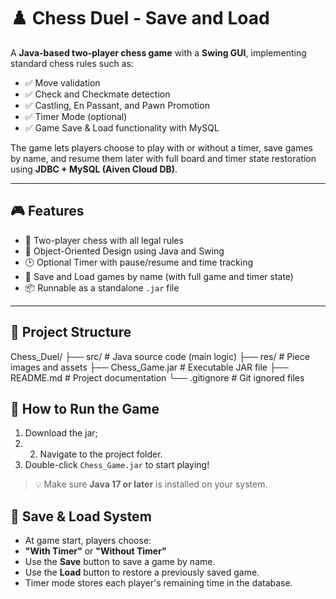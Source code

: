 # ♟️ Chess Duel - Save and Load

A **Java-based two-player chess game** with a **Swing GUI**, implementing standard chess rules such as:

- ✅ Move validation
- ✅ Check and Checkmate detection
- ✅ Castling, En Passant, and Pawn Promotion
- ✅ Timer Mode (optional)
- ✅ Game Save & Load functionality with MySQL

The game lets players choose to play with or without a timer, save games by name, and resume them later with full board and timer state restoration using **JDBC + MySQL (Aiven Cloud DB)**.

---

## 🎮 Features

- 🎯 Two-player chess with all legal rules
- 🧠 Object-Oriented Design using Java and Swing
- 🕒 Optional Timer with pause/resume and time tracking
- 💾 Save and Load games by name (with full game and timer state)
- 📦 Runnable as a standalone `.jar` file

---

## 📁 Project Structure

Chess_Duel/
├── src/ # Java source code (main logic)
├── res/ # Piece images and assets
├── Chess_Game.jar # Executable JAR file
├── README.md # Project documentation
└── .gitignore # Git ignored files

## 🚀 How to Run the Game

1. Download the jar;
2. 2. Navigate to the project folder.
3. Double-click `Chess_Game.jar` to start playing!
> 💡 Make sure **Java 17 or later** is installed on your system.


## 💾 Save & Load System

- At game start, players choose:
- **"With Timer"** or **"Without Timer"**
- Use the **Save** button to save a game by name.
- Use the **Load** button to restore a previously saved game.
- Timer mode stores each player's remaining time in the database.

   
